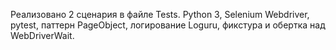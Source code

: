 Реализовано 2 сценария в файле Tests.
Python 3, Selenium Webdriver, pytest, паттерн PageObject, логирование Loguru, фикстура и обертка над WebDriverWait.

